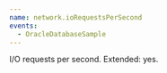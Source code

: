 ```yaml
---
name: network.ioRequestsPerSecond
events:
  - OracleDatabaseSample
---
```


I/O requests per second. Extended: yes.